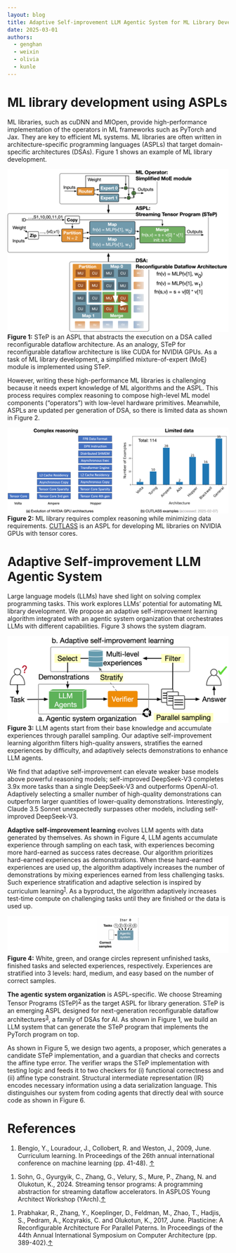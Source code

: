 ```yaml
---
layout: blog
title: Adaptive Self-improvement LLM Agentic System for ML Library Development
date: 2025-03-01
authors:
  - genghan
  - weixin
  - olivia
  - kunle
---
```


# ML library development using ASPLs

ML libraries, such as cuDNN and MIOpen, provide high-performance implementation of the operators in ML frameworks such as PyTorch and Jax. They are key to efficient ML systems. ML libraries are often written in architecture-specific programming languages (ASPLs) that target domain-specific architectures (DSAs). Figure 1 shows an example of ML library development.

<div class="figure">
  <img src="/assets/img/step_intro.png" alt="Alt text describing the image">
  <div class="caption">
    <strong>Figure 1:</strong> STeP is an ASPL that abstracts the execution on a DSA called reconfigurable dataflow architecture. As an analogy, STeP for reconfigurable dataflow architecture is like CUDA for NVIDIA GPUs. As a task of ML library development, a simplified mixture-of-expert (MoE) module is implemented using STeP.
  </div>
</div>


However, writing these high-performance ML libraries is challenging because it needs expert knowledge of ML algorithms and the ASPL. This process requires complex reasoning to compose high-level ML model components (“operators”) with low-level hardware primitives. Meanwhile, ASPLs are updated per generation of DSA, so there is limited data as shown in Figure 2.

<div class="figure">
  <img src="/assets/img/motivation.png" alt="Alt text describing the image">
  <div class="caption">
    <strong>Figure 2:</strong> ML library requires complex reasoning while minimizing data requirements. <a href="https://github.com/NVIDIA/cutlass/tree/main">CUTLASS</a> is an ASPL for developing ML libraries on NVIDIA GPUs with tensor cores.
  </div>
</div>


# Adaptive Self-improvement LLM Agentic System

Large language models (LLMs) have shed light on solving complex programming tasks. This work explores LLMs’ potential for automating ML library development. We propose an adaptive self-improvement learning algorithm integrated with an agentic system organization that orchestrates LLMs with different capabilities. Figure 3 shows the system diagram.

<div class="figure">
  <img src="/assets/img/intro.png" alt="Alt text describing the image">
  <div class="caption">
    <strong>Figure 3:</strong> LLM agents start from their base knowledge and accumulate experiences through parallel sampling. Our adaptive self-improvement learning algorithm filters high-quality answers, stratifies the earned experiences by difficulty, and adaptively selects demonstrations to enhance LLM agents.
  </div>
</div>


We find that adaptive self-improvement can elevate weaker base models above powerful reasoning models; self-improved DeepSeek-V3 completes 3.9x more tasks than a single DeepSeek-V3 and outperforms OpenAI-o1. Adaptively selecting a smaller number of high-quality demonstrations can outperform larger quantities of lower-quality demonstrations. Interestingly, Claude 3.5 Sonnet unexpectedly surpasses other models, including self-improved DeepSeek-V3.


<strong>Adaptive self-improvement learning</strong> evolves LLM agents with data generated by themselves. As shown in Figure 4, LLM agents accumulate experience through sampling on each task, with experiences becoming more hard-earned as success rates decrease. Our algorithm prioritizes hard-earned experiences as demonstrations. When these hard-earned experiences are used up, the algorithm adaptively increases the number of demonstrations by mixing experiences earned from less challenging tasks. Such experience stratification and adaptive selection is inspired by curriculum learning<sup><a id="ref1-return" href="#ref1">1</a></sup>. As a byproduct, the algorithm adaptively increases test-time compute on challenging tasks until they are finished or the data is used up.

<div class="figure">
  <img src="/assets/img/self-improvement.gif" alt="Alt text describing the image">
  <div class="caption">
    <strong>Figure 4:</strong> White, green, and orange circles represent unfinished tasks, finished tasks and selected experiences, respectively. Experiences are stratified into 3 levels: hard, medium, and easy based on the number of correct samples. 
  </div>
</div>


<strong>The agentic system organization</strong> is ASPL-specific. We choose Streaming Tensor Programs (STeP)<sup><a id="ref2-return" href="#ref2">2</a></sup> as the target ASPL for library generation. STeP is an emerging ASPL designed for next-generation reconfigurable dataflow architectures<sup><a id="ref3-return" href="#ref3">3</a></sup>, a family of DSAs for AI. As shown in Figure 1, we build an LLM system that can generate the STeP program that implements the PyTorch program on top.

As shown in Figure 5, we design two agents, a proposer, which generates a candidate STeP implementation,  and a guardian that checks and corrects the affine type error. The verifier wraps the STeP implementation with testing logic and feeds it to two checkers for (i) functional correctness and (ii) affine type constraint. Structural intermediate representation (IR) encodes necessary information using a data serialization language. This distinguishes our system from coding agents that directly deal with source code as shown in Figure 6.



# References

<ol>
  <li id="ref1">Bengio, Y., Louradour, J., Collobert, R. and Weston, J., 2009, June. Curriculum learning. In Proceedings of the 26th annual international conference on machine learning (pp. 41-48). <a href="#ref1-return">&uarr;</a></li>
</ol>

<ol>
  <li id="ref2">Sohn, G., Gyurgyik, C., Zhang, G., Velury, S., Mure, P., Zhang, N. and Olukotun, K., 2024. Streaming tensor programs: A programming abstraction for streaming dataflow accelerators. In ASPLOS Young Architect Workshop (YArch).<a href="#ref2-return">&uarr;</a></li>
</ol>

<ol>
  <li id="ref3">Prabhakar, R., Zhang, Y., Koeplinger, D., Feldman, M., Zhao, T., Hadjis, S., Pedram, A., Kozyrakis, C. and Olukotun, K., 2017, June. Plasticine: A Reconfigurable Architecture For Parallel Paterns. In Proceedings of the 44th Annual International Symposium on Computer Architecture (pp. 389-402).<a href="#ref3-return">&uarr;</a></li>
</ol>

